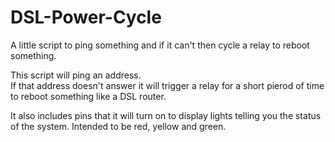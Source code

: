 # DSL-Power-Cycle
A little script to ping something and if it can't then cycle a relay to reboot something.

This script will ping an address.  
If that address doesn't answer it will trigger a relay for a short pierod of time to reboot something like a DSL router.

It also includes pins that it will turn on to display lights telling you the status of the system.  Intended to be red, yellow and green.

